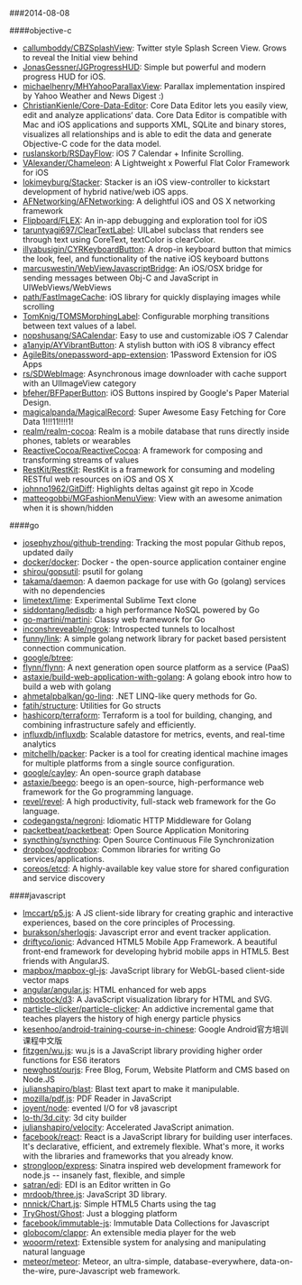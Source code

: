###2014-08-08

####objective-c
* [callumboddy/CBZSplashView](https://github.com/callumboddy/CBZSplashView): Twitter style Splash Screen View. Grows to reveal the Initial view behind
* [JonasGessner/JGProgressHUD](https://github.com/JonasGessner/JGProgressHUD): Simple but powerful and modern progress HUD for iOS.
* [michaelhenry/MHYahooParallaxView](https://github.com/michaelhenry/MHYahooParallaxView): Parallax implementation inspired by Yahoo Weather and News Digest :)
* [ChristianKienle/Core-Data-Editor](https://github.com/ChristianKienle/Core-Data-Editor): Core Data Editor lets you easily view, edit and analyze applications‘ data. Core Data Editor is compatible with Mac and iOS applications and supports XML, SQLite and binary stores, visualizes all relationships and is able to edit the data and generate Objective-C code for the data model.
* [ruslanskorb/RSDayFlow](https://github.com/ruslanskorb/RSDayFlow): iOS 7 Calendar + Infinite Scrolling.
* [VAlexander/Chameleon](https://github.com/VAlexander/Chameleon): A Lightweight x Powerful Flat Color Framework for iOS
* [lokimeyburg/Stacker](https://github.com/lokimeyburg/Stacker): Stacker is an iOS view-controller to kickstart development of hybrid native/web iOS apps.
* [AFNetworking/AFNetworking](https://github.com/AFNetworking/AFNetworking): A delightful iOS and OS X networking framework
* [Flipboard/FLEX](https://github.com/Flipboard/FLEX): An in-app debugging and exploration tool for iOS
* [taruntyagi697/ClearTextLabel](https://github.com/taruntyagi697/ClearTextLabel): UILabel subclass that renders see through text using CoreText, textColor is clearColor.
* [illyabusigin/CYRKeyboardButton](https://github.com/illyabusigin/CYRKeyboardButton): A drop-in keyboard button that mimics the look, feel, and functionality of the native iOS keyboard buttons
* [marcuswestin/WebViewJavascriptBridge](https://github.com/marcuswestin/WebViewJavascriptBridge): An iOS/OSX bridge for sending messages between Obj-C and JavaScript in UIWebViews/WebViews
* [path/FastImageCache](https://github.com/path/FastImageCache): iOS library for quickly displaying images while scrolling
* [TomKnig/TOMSMorphingLabel](https://github.com/TomKnig/TOMSMorphingLabel): Configurable morphing transitions between text values of a label.
* [nopshusang/SACalendar](https://github.com/nopshusang/SACalendar): Easy to use and customizable iOS 7 Calendar
* [a1anyip/AYVibrantButton](https://github.com/a1anyip/AYVibrantButton): A stylish button with iOS 8 vibrancy effect
* [AgileBits/onepassword-app-extension](https://github.com/AgileBits/onepassword-app-extension): 1Password Extension for iOS Apps
* [rs/SDWebImage](https://github.com/rs/SDWebImage): Asynchronous image downloader with cache support with an UIImageView category
* [bfeher/BFPaperButton](https://github.com/bfeher/BFPaperButton): iOS Buttons inspired by Google's Paper Material Design.
* [magicalpanda/MagicalRecord](https://github.com/magicalpanda/MagicalRecord): Super Awesome Easy Fetching for Core Data 1!!!11!!!!1!
* [realm/realm-cocoa](https://github.com/realm/realm-cocoa): Realm is a mobile database that runs directly inside phones, tablets or wearables
* [ReactiveCocoa/ReactiveCocoa](https://github.com/ReactiveCocoa/ReactiveCocoa): A framework for composing and transforming streams of values
* [RestKit/RestKit](https://github.com/RestKit/RestKit): RestKit is a framework for consuming and modeling RESTful web resources on iOS and OS X
* [johnno1962/GitDiff](https://github.com/johnno1962/GitDiff): Highlights deltas against git repo in Xcode
* [matteogobbi/MGFashionMenuView](https://github.com/matteogobbi/MGFashionMenuView): View with an awesome animation when it is shown/hidden

####go
* [josephyzhou/github-trending](https://github.com/josephyzhou/github-trending): Tracking the most popular Github repos, updated daily
* [docker/docker](https://github.com/docker/docker): Docker - the open-source application container engine
* [shirou/gopsutil](https://github.com/shirou/gopsutil): psutil for golang
* [takama/daemon](https://github.com/takama/daemon): A daemon package for use with Go (golang) services with no dependencies
* [limetext/lime](https://github.com/limetext/lime): Experimental Sublime Text clone
* [siddontang/ledisdb](https://github.com/siddontang/ledisdb): a high performance NoSQL powered by Go
* [go-martini/martini](https://github.com/go-martini/martini): Classy web framework for Go
* [inconshreveable/ngrok](https://github.com/inconshreveable/ngrok): Introspected tunnels to localhost
* [funny/link](https://github.com/funny/link): A simple golang network library for packet based persistent connection communication.
* [google/btree](https://github.com/google/btree): 
* [flynn/flynn](https://github.com/flynn/flynn): A next generation open source platform as a service (PaaS)
* [astaxie/build-web-application-with-golang](https://github.com/astaxie/build-web-application-with-golang): A golang ebook intro how to build a web with golang
* [ahmetalpbalkan/go-linq](https://github.com/ahmetalpbalkan/go-linq): .NET LINQ-like query methods for Go.
* [fatih/structure](https://github.com/fatih/structure): Utilities for Go structs
* [hashicorp/terraform](https://github.com/hashicorp/terraform): Terraform is a tool for building, changing, and combining infrastructure safely and efficiently.
* [influxdb/influxdb](https://github.com/influxdb/influxdb): Scalable datastore for metrics, events, and real-time analytics
* [mitchellh/packer](https://github.com/mitchellh/packer): Packer is a tool for creating identical machine images for multiple platforms from a single source configuration.
* [google/cayley](https://github.com/google/cayley): An open-source graph database
* [astaxie/beego](https://github.com/astaxie/beego): beego is an open-source, high-performance web framework for the Go programming language.
* [revel/revel](https://github.com/revel/revel): A high productivity, full-stack web framework for the Go language.
* [codegangsta/negroni](https://github.com/codegangsta/negroni): Idiomatic HTTP Middleware for Golang
* [packetbeat/packetbeat](https://github.com/packetbeat/packetbeat): Open Source Application Monitoring
* [syncthing/syncthing](https://github.com/syncthing/syncthing): Open Source Continuous File Synchronization
* [dropbox/godropbox](https://github.com/dropbox/godropbox): Common libraries for writing Go services/applications.
* [coreos/etcd](https://github.com/coreos/etcd): A highly-available key value store for shared configuration and service discovery

####javascript
* [lmccart/p5.js](https://github.com/lmccart/p5.js): A JS client-side library for creating graphic and interactive experiences, based on the core principles of Processing.
* [burakson/sherlogjs](https://github.com/burakson/sherlogjs): Javascript error and event tracker application.
* [driftyco/ionic](https://github.com/driftyco/ionic): Advanced HTML5 Mobile App Framework. A beautiful front-end framework for developing hybrid mobile apps in HTML5. Best friends with AngularJS.
* [mapbox/mapbox-gl-js](https://github.com/mapbox/mapbox-gl-js): JavaScript library for WebGL-based client-side vector maps
* [angular/angular.js](https://github.com/angular/angular.js): HTML enhanced for web apps
* [mbostock/d3](https://github.com/mbostock/d3): A JavaScript visualization library for HTML and SVG.
* [particle-clicker/particle-clicker](https://github.com/particle-clicker/particle-clicker): An addictive incremental game that teaches players the history of high energy particle physics
* [kesenhoo/android-training-course-in-chinese](https://github.com/kesenhoo/android-training-course-in-chinese): Google Android官方培训课程中文版
* [fitzgen/wu.js](https://github.com/fitzgen/wu.js): wu.js is a JavaScript library providing higher order functions for ES6 iterators
* [newghost/ourjs](https://github.com/newghost/ourjs): Free Blog, Forum, Website Platform and CMS  based on Node.JS
* [julianshapiro/blast](https://github.com/julianshapiro/blast): Blast text apart to make it manipulable.
* [mozilla/pdf.js](https://github.com/mozilla/pdf.js): PDF Reader in JavaScript
* [joyent/node](https://github.com/joyent/node): evented I/O for v8 javascript
* [lo-th/3d.city](https://github.com/lo-th/3d.city): 3d city builder
* [julianshapiro/velocity](https://github.com/julianshapiro/velocity): Accelerated JavaScript animation.
* [facebook/react](https://github.com/facebook/react): React is a JavaScript library for building user interfaces. It's declarative, efficient, and extremely flexible. What's more, it works with the libraries and frameworks that you already know.
* [strongloop/express](https://github.com/strongloop/express): Sinatra inspired web development framework for node.js -- insanely fast, flexible, and simple
* [satran/edi](https://github.com/satran/edi): EDI is an Editor written in Go
* [mrdoob/three.js](https://github.com/mrdoob/three.js): JavaScript 3D library.
* [nnnick/Chart.js](https://github.com/nnnick/Chart.js): Simple HTML5 Charts using the <canvas> tag
* [TryGhost/Ghost](https://github.com/TryGhost/Ghost): Just a blogging platform
* [facebook/immutable-js](https://github.com/facebook/immutable-js): Immutable Data Collections for Javascript
* [globocom/clappr](https://github.com/globocom/clappr): An extensible media player for the web
* [wooorm/retext](https://github.com/wooorm/retext): Extensible system for analysing and manipulating natural language
* [meteor/meteor](https://github.com/meteor/meteor): Meteor, an ultra-simple, database-everywhere, data-on-the-wire, pure-Javascript web framework.
